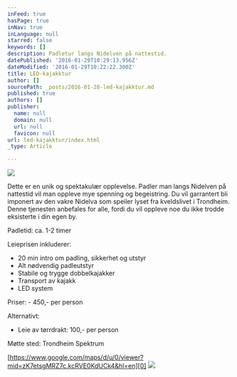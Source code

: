```yaml
---
inFeed: true
hasPage: true
inNav: true
inLanguage: null
starred: false
keywords: []
description: Padletur langs Nidelven på nattestid.
datePublished: '2016-01-29T10:29:13.956Z'
dateModified: '2016-01-29T10:22:22.300Z'
title: LED-kajakktur
author: []
sourcePath: _posts/2016-01-28-led-kajakktur.md
published: true
authors: []
publisher:
  name: null
  domain: null
  url: null
  favicon: null
url: led-kajakktur/index.html
_type: Article

---
```

![](https://the-grid-user-content.s3-us-west-2.amazonaws.com/17567e67-47b2-4c1b-ae2e-7d7c84926e34.JPG)

Dette er en unik og spektakulær opplevelse. Padler man langs Nidelven på nattestid vil man oppleve mye spenning og begeistring. Du vil garrantert bli imponert av den vakre Nidelva som speiler lyset fra kveldslivet i Trondheim. Denne tjenesten anbefales for alle, fordi du vil oppleve noe du ikke trodde eksisterte i din egen by.

Padletid: ca. 1-2 timer

Leieprisen inkluderer: 

* 20 min intro om padling, sikkerhet
og utstyr
* Alt nødvendig padleutstyr
* Stabile og trygge dobbelkajakker
* Transport av kajakk
* LED system

Priser: - 450,- per person

Alternativt:

* Leie av tørrdrakt: 100,- per person

Møtte sted: Trondheim Spektrum 

[https://www.google.com/maps/d/u/0/viewer?mid=zK7etsgMRZ7c.kcRVE0KdUCk4&hl=en][0]
![](https://the-grid-user-content.s3-us-west-2.amazonaws.com/7742b05c-600e-4a55-8201-7ba1ba40fff0.jpg)

[0]: https://www.google.com/maps/d/u/0/viewer?mid=zK7etsgMRZ7c.kcRVE0KdUCk4&hl=en